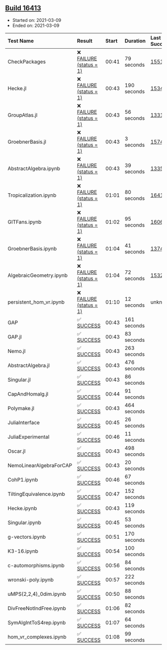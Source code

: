 ## [Build 16413](https://oscarci.mathematik.uni-kl.de/job/oscar/16413/)

* Started on: 2021-03-09
* Ended on: 2021-03-09

| Test Name    | Result | Start | Duration | Last Success | First Failure |
|:-------------|:-------|:------|:---------|:-------------|:--------------|
| CheckPackages | ❌ [FAILURE (status = 1)](https://oscarci.mathematik.uni-kl.de/job/oscar/16413/artifact/logs/build-16413/CheckPackages.log) | 00:41 | 79 seconds | [15514](https://oscarci.mathematik.uni-kl.de/job/oscar/15514/) | [15515](https://oscarci.mathematik.uni-kl.de/job/oscar/15515/) |
| Hecke.jl | ❌ [FAILURE (status = 1)](https://oscarci.mathematik.uni-kl.de/job/oscar/16413/artifact/logs/build-16413/Hecke.jl.log) | 00:43 | 190 seconds | [15344](https://oscarci.mathematik.uni-kl.de/job/oscar/15344/) | [15348](https://oscarci.mathematik.uni-kl.de/job/oscar/15348/) |
| GroupAtlas.jl | ❌ [FAILURE (status = 1)](https://oscarci.mathematik.uni-kl.de/job/oscar/16413/artifact/logs/build-16413/GroupAtlas.jl.log) | 00:43 | 56 seconds | [13311](https://oscarci.mathematik.uni-kl.de/job/oscar/13311/) | [13312](https://oscarci.mathematik.uni-kl.de/job/oscar/13312/) |
| GroebnerBasis.jl | ❌ [FAILURE (status = 1)](https://oscarci.mathematik.uni-kl.de/job/oscar/16413/artifact/logs/build-16413/GroebnerBasis.jl.log) | 00:43 | 3 seconds | [15745](https://oscarci.mathematik.uni-kl.de/job/oscar/15745/) | [15746](https://oscarci.mathematik.uni-kl.de/job/oscar/15746/) |
| AbstractAlgebra.ipynb | ❌ [FAILURE (status = 1)](https://oscarci.mathematik.uni-kl.de/job/oscar/16413/artifact/logs/build-16413/AbstractAlgebra.ipynb.log) | 00:43 | 39 seconds | [13355](https://oscarci.mathematik.uni-kl.de/job/oscar/13355/) | [13356](https://oscarci.mathematik.uni-kl.de/job/oscar/13356/) |
| Tropicalization.ipynb | ❌ [FAILURE (status = 1)](https://oscarci.mathematik.uni-kl.de/job/oscar/16413/artifact/logs/build-16413/Tropicalization.ipynb.log) | 01:01 | 80 seconds | [16411](https://oscarci.mathematik.uni-kl.de/job/oscar/16411/) | [16412](https://oscarci.mathematik.uni-kl.de/job/oscar/16412/) |
| GITFans.ipynb | ❌ [FAILURE (status = 1)](https://oscarci.mathematik.uni-kl.de/job/oscar/16413/artifact/logs/build-16413/GITFans.ipynb.log) | 01:02 | 95 seconds | [16068](https://oscarci.mathematik.uni-kl.de/job/oscar/16068/) | [16069](https://oscarci.mathematik.uni-kl.de/job/oscar/16069/) |
| GroebnerBasis.ipynb | ❌ [FAILURE (status = 1)](https://oscarci.mathematik.uni-kl.de/job/oscar/16413/artifact/logs/build-16413/GroebnerBasis.ipynb.log) | 01:04 | 41 seconds | [13748](https://oscarci.mathematik.uni-kl.de/job/oscar/13748/) | [13749](https://oscarci.mathematik.uni-kl.de/job/oscar/13749/) |
| AlgebraicGeometry.ipynb | ❌ [FAILURE (status = 1)](https://oscarci.mathematik.uni-kl.de/job/oscar/16413/artifact/logs/build-16413/AlgebraicGeometry.ipynb.log) | 01:04 | 72 seconds | [15322](https://oscarci.mathematik.uni-kl.de/job/oscar/15322/) | [15323](https://oscarci.mathematik.uni-kl.de/job/oscar/15323/) |
| persistent_hom_vr.ipynb | ❌ [FAILURE (status = 1)](https://oscarci.mathematik.uni-kl.de/job/oscar/16413/artifact/logs/build-16413/persistent_hom_vr.ipynb.log) | 01:10 | 12 seconds | unknown | unknown |
| GAP | ✅ [SUCCESS](https://oscarci.mathematik.uni-kl.de/job/oscar/16413/artifact/logs/build-16413/GAP.log) | 00:43 | 161 seconds |  |  |
| GAP.jl | ✅ [SUCCESS](https://oscarci.mathematik.uni-kl.de/job/oscar/16413/artifact/logs/build-16413/GAP.jl.log) | 00:43 | 83 seconds |  |  |
| Nemo.jl | ✅ [SUCCESS](https://oscarci.mathematik.uni-kl.de/job/oscar/16413/artifact/logs/build-16413/Nemo.jl.log) | 00:43 | 263 seconds |  |  |
| AbstractAlgebra.jl | ✅ [SUCCESS](https://oscarci.mathematik.uni-kl.de/job/oscar/16413/artifact/logs/build-16413/AbstractAlgebra.jl.log) | 00:43 | 476 seconds |  |  |
| Singular.jl | ✅ [SUCCESS](https://oscarci.mathematik.uni-kl.de/job/oscar/16413/artifact/logs/build-16413/Singular.jl.log) | 00:43 | 86 seconds |  |  |
| CapAndHomalg.jl | ✅ [SUCCESS](https://oscarci.mathematik.uni-kl.de/job/oscar/16413/artifact/logs/build-16413/CapAndHomalg.jl.log) | 00:44 | 91 seconds |  |  |
| Polymake.jl | ✅ [SUCCESS](https://oscarci.mathematik.uni-kl.de/job/oscar/16413/artifact/logs/build-16413/Polymake.jl.log) | 00:43 | 464 seconds |  |  |
| JuliaInterface | ✅ [SUCCESS](https://oscarci.mathematik.uni-kl.de/job/oscar/16413/artifact/logs/build-16413/JuliaInterface.log) | 00:45 | 26 seconds |  |  |
| JuliaExperimental | ✅ [SUCCESS](https://oscarci.mathematik.uni-kl.de/job/oscar/16413/artifact/logs/build-16413/JuliaExperimental.log) | 00:46 | 11 seconds |  |  |
| Oscar.jl | ✅ [SUCCESS](https://oscarci.mathematik.uni-kl.de/job/oscar/16413/artifact/logs/build-16413/Oscar.jl.log) | 00:43 | 498 seconds |  |  |
| NemoLinearAlgebraForCAP | ✅ [SUCCESS](https://oscarci.mathematik.uni-kl.de/job/oscar/16413/artifact/logs/build-16413/NemoLinearAlgebraForCAP.log) | 00:43 | 20 seconds |  |  |
| CohP1.ipynb | ✅ [SUCCESS](https://oscarci.mathematik.uni-kl.de/job/oscar/16413/artifact/logs/build-16413/CohP1.ipynb.log) | 00:46 | 67 seconds |  |  |
| TiltingEquivalence.ipynb | ✅ [SUCCESS](https://oscarci.mathematik.uni-kl.de/job/oscar/16413/artifact/logs/build-16413/TiltingEquivalence.ipynb.log) | 00:47 | 152 seconds |  |  |
| Hecke.ipynb | ✅ [SUCCESS](https://oscarci.mathematik.uni-kl.de/job/oscar/16413/artifact/logs/build-16413/Hecke.ipynb.log) | 00:43 | 119 seconds |  |  |
| Singular.ipynb | ✅ [SUCCESS](https://oscarci.mathematik.uni-kl.de/job/oscar/16413/artifact/logs/build-16413/Singular.ipynb.log) | 00:45 | 53 seconds |  |  |
| g-vectors.ipynb | ✅ [SUCCESS](https://oscarci.mathematik.uni-kl.de/job/oscar/16413/artifact/logs/build-16413/g-vectors.ipynb.log) | 00:51 | 170 seconds |  |  |
| K3-16.ipynb | ✅ [SUCCESS](https://oscarci.mathematik.uni-kl.de/job/oscar/16413/artifact/logs/build-16413/K3-16.ipynb.log) | 00:54 | 100 seconds |  |  |
| c-automorphisms.ipynb | ✅ [SUCCESS](https://oscarci.mathematik.uni-kl.de/job/oscar/16413/artifact/logs/build-16413/c-automorphisms.ipynb.log) | 00:56 | 84 seconds |  |  |
| wronski-poly.ipynb | ✅ [SUCCESS](https://oscarci.mathematik.uni-kl.de/job/oscar/16413/artifact/logs/build-16413/wronski-poly.ipynb.log) | 00:57 | 222 seconds |  |  |
| uMPS(2,2,4)_0dim.ipynb | ✅ [SUCCESS](https://oscarci.mathematik.uni-kl.de/job/oscar/16413/artifact/logs/build-16413/uMPS-2-2-4-_0dim.ipynb.log) | 00:50 | 88 seconds |  |  |
| DivFreeNotIndFree.ipynb | ✅ [SUCCESS](https://oscarci.mathematik.uni-kl.de/job/oscar/16413/artifact/logs/build-16413/DivFreeNotIndFree.ipynb.log) | 01:06 | 82 seconds |  |  |
| SymAlgIntToS4rep.ipynb | ✅ [SUCCESS](https://oscarci.mathematik.uni-kl.de/job/oscar/16413/artifact/logs/build-16413/SymAlgIntToS4rep.ipynb.log) | 01:07 | 64 seconds |  |  |
| hom_vr_complexes.ipynb | ✅ [SUCCESS](https://oscarci.mathematik.uni-kl.de/job/oscar/16413/artifact/logs/build-16413/hom_vr_complexes.ipynb.log) | 01:08 | 99 seconds |  |  |
